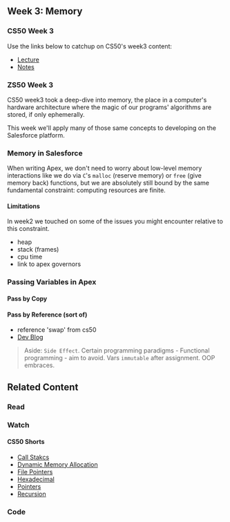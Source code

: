 ## Week 3: Memory

### CS50 Week 3
Use the links below to catchup on CS50's week3 content: 

- [Lecture](https://www.youtube.com/watch?v=cC9I3XxkZXw)
- [Notes](https://cs50.harvard.edu/college/weeks/3/notes/)

### ZS50 Week 3

CS50 week3 took a deep-dive into memory, the place in a computer's hardware architecture where the magic of our programs' algorithms are stored, if only ephemerally. 

This week we'll apply many of those same concepts to developing on the Salesforce platform. 

### Memory in Salesforce

When writing Apex, we don't need to worry about low-level memory interactions like we do via `C`'s `malloc` (reserve memory) or `free` (give memory back) functions, but we are absolutely still bound by the same fundamental constraint: computing resources are finite. 

#### Limitations

In week2 we touched on some of the issues you might encounter relative to this constraint. 

- heap 
- stack (frames)
- cpu time
- link to apex governors

### Passing Variables in Apex

#### Pass by Copy

#### Pass by Reference (sort of)

- reference 'swap' from cs50
- [Dev Blog](https://developer.salesforce.com/blogs/developer-relations/2012/05/passing-parameters-by-reference-and-by-value-in-apex.html)

> Aside: 
> `Side Effect`. Certain programming paradigms - Functional programming - aim to avoid. Vars `immutable` after assignment. OOP embraces.

## Related Content

### Read

### Watch

#### CS50 Shorts

- [Call Stakcs](https://www.youtube.com/embed/aCPkszeKRa4?autoplay=1&rel=0)
- [Dynamic Memory Allocation](https://www.youtube.com/embed/xa4ugmMDhiE?autoplay=1&rel=0)
- [File Pointers](https://www.youtube.com/embed/bOF-SpEAYgk?autoplay=1&rel=0)
- [Hexadecimal](https://www.youtube.com/embed/u_atXp-NF6w?autoplay=1&rel=0)
- [Pointers](https://www.youtube.com/embed/XISnO2YhnsY?autoplay=1&rel=0)
- [Recursion](https://www.youtube.com/embed/mz6tAJMVmfM?autoplay=1&rel=0)

### Code